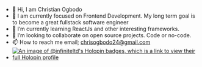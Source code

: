 - 👋 Hi, I am Christian Ogbodo
- 👀 I am currently focused on Frontend Development. My long term goal is to become a great fullstack software engineer
- 🌱 I’m currently learning ReactJs and other interesting frameworks.
- 💞️ I’m looking to collaborate on open source projects. Code or no-code.
- 📫 How to reach me email; chrisogbodo24@gmail.com
- [![An image of @infiniteltd's Holopin badges, which is a link to view their full Holopin profile](https://holopin.me/infiniteltd)](https://holopin.io/@infiniteltd)

<!---
infiniteltd/infiniteltd is a ✨ special ✨ repository because its `README.md` (this file) appears on your GitHub profile.
You can click the Preview link to take a look at your changes.
--->
